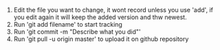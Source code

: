 1) Edit the file you want to change, it wont record unless you use 'add', if you edit again it will keep the added version and thw newest.
2) Run 'git add filename' to start tracking
3) Run 'git commit -m "Describe what you did"'
3) Run 'git pull -u origin master' to upload it on github repository

